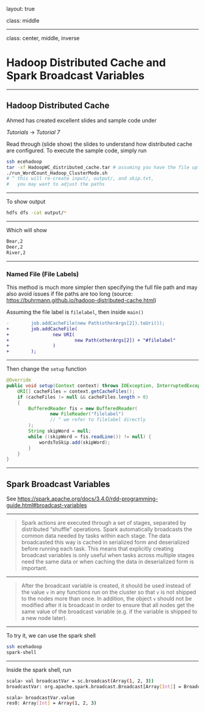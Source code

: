 layout: true

class: middle

---

class: center, middle, inverse

# Hadoop Distributed Cache and Spark Broadcast Variables

---

## Hadoop Distributed Cache

Ahmed has created excellent slides and sample code under

_Tutorials_ -> _Tutorial 7_

Read through (slide show) the slides to understand how distributed cache are
configured. To execute the sample code, simply run

```bash
ssh ecehadoop
tar -xf HadoopWC_distributed_cache.tar # assuming you have the file uploaded on ecehadoop
./run_WordCount_Hadoop_ClusterMode.sh
# ^ this will re-create input/, output/, and skip.txt,
#   you may want to adjust the paths
```

---

To show output

```bash
hdfs dfs -cat output/*
```

---

Which will show

```bash
Bear,2
Deer,2
River,2
```

---

### Named File (File Labels)

This method is much more simpler then specifying the full file path and may also
avoid issues if file paths are too long (source:
https://buhrmann.github.io/hadoop-distributed-cache.html)

Assuming the file label is `filelabel`, then inside `main()`

```diff
-        job.addCacheFile(new Path(otherArgs[2]).toUri());
+        job.addCacheFile(
+                new URI(
+                        new Path(otherArgs[2]) + "#filelabel"
+                )
+        );
```

---

Then change the `setup` function

```Java
@Override
public void setup(Context context) throws IOException, InterruptedException {
    URI[] cacheFiles = context.getCacheFiles();
    if (cacheFiles != null && cacheFiles.length > 0)
    {
        BufferedReader fis = new BufferedReader(
                new FileReader("filelabel")
                // ^ we refer to filelabel directly
        );
        String skipWord = null;
        while ((skipWord = fis.readLine()) != null) {
            wordsToSkip.add(skipWord);
        }
    }
}
```


---

## Spark Broadcast Variables

See https://spark.apache.org/docs/3.4.0/rdd-programming-guide.html#broadcast-variables

---

> Spark actions are executed through a set of stages, separated by distributed
> “shuffle” operations. Spark automatically broadcasts the common data needed by
> tasks within each stage. The data broadcasted this way is cached in serialized
> form and deserialized before running each task. This means that explicitly
> creating broadcast variables is only useful when tasks across multiple stages
> need the same data or when caching the data in deserialized form is important.

---

> After the broadcast variable is created, it should be used instead of the
> value `v` in any functions run on the cluster so that `v` is not shipped to
> the nodes more than once. In addition, the object `v` should not be modified
> after it is broadcast in order to ensure that all nodes get the same value of
> the broadcast variable (e.g. if the variable is shipped to a new node later).

---

To try it, we can use the spark shell

```bash
ssh ecehadoop
spark-shell
```

---

Inside the spark shell, run

```bash
scala> val broadcastVar = sc.broadcast(Array(1, 2, 3))
broadcastVar: org.apache.spark.broadcast.Broadcast[Array[Int]] = Broadcast(0)

scala> broadcastVar.value
res0: Array[Int] = Array(1, 2, 3)
```
